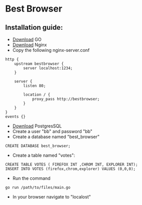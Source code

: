 # Best Browser

## Installation guide:
* [Download](https://golang.org/dl/) GO 
* [Download](https://www.nginx.com/resources/admin-guide/installing-nginx-open-source/) Nginx
* Copy the following nginx-server.conf
```
http {
    upstream bestbrowser {
        server localhost:1234;
    }
    
    server {
        listen 80;

        location / {
            proxy_pass http://bestbrowser;
        }
    }
}
events {}
```
* [Download](https://www.postgresql.org/download/) PostgresSQL
* Create a user "bb" and password "bb"
* Create a database named "best_browser"
```
CREATE DATABASE best_browser;
```
* Create a table named "votes":
```
CREATE TABLE VOTES ( FIREFOX INT ,CHROM INT, EXPLORER INT);
INSERT INTO VOTES (firefox,chrom,explorer) VALUES (0,0,0);
```
* Run the command 
```
go run /path/to/files/main.go
```
* In your browser navigate to "localost"
